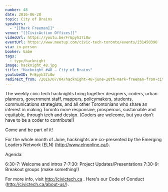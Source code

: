 ```yaml
---
number: 48
date: 2016-06-28
topic: City of Brains
speakers:
  - "[[Mark Freeman]]"
venue: "[[CivicAction Offices]]"
videoUrl: https://youtu.be/FrEpyh37i0w
eventUrl: https://www.meetup.com/civic-tech-toronto/events/231450390
via: in-person
booker: Gabe
tags:
  - type/hacknight
image: hacknight_48.jpg
title: "Hacknight #48 – City of Brains"
youtubeID: FrEpyh37i0w
redirect_from: /2016/07/04/hacknight-48-june-28th-mark-freeman-from-city-of-brains/
---
```


The weekly civic tech hacknights bring together designers, coders, urban planners, government staff, mappers, policymakers, students, communications strategists, and all other Torontonians who share an interest in making Toronto more responsive, prosperous, sustainable and equitable, through tech and design. (Coders are welcome, but you don’t have to be a coder to contribute!)

Come and be part of it!

For the whole month of June, hacknights are co-presented by the Emerging Leaders Network (ELN) (http://www.elnonline.ca/).

Agenda:

6:30-7: Welcome and intros
7-7:30: Project Updates/Presentations
7:30-9: Breakout groups (make something!)

For more info, visit http://civictech.ca .
Here's our Code of Conduct (http://civictech.ca/about-us/).